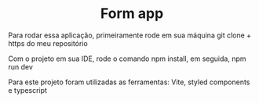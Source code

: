 <h1 align="center">Form app</h1>

<p>Para rodar essa aplicação, primeiramente rode em sua máquina git clone + https do meu repositório</p>
<p>Com o projeto em sua IDE, rode o comando npm install, em seguida, npm run dev</p>
<p>Para este projeto foram utilizadas as ferramentas: Vite, styled components e typescript</p>

